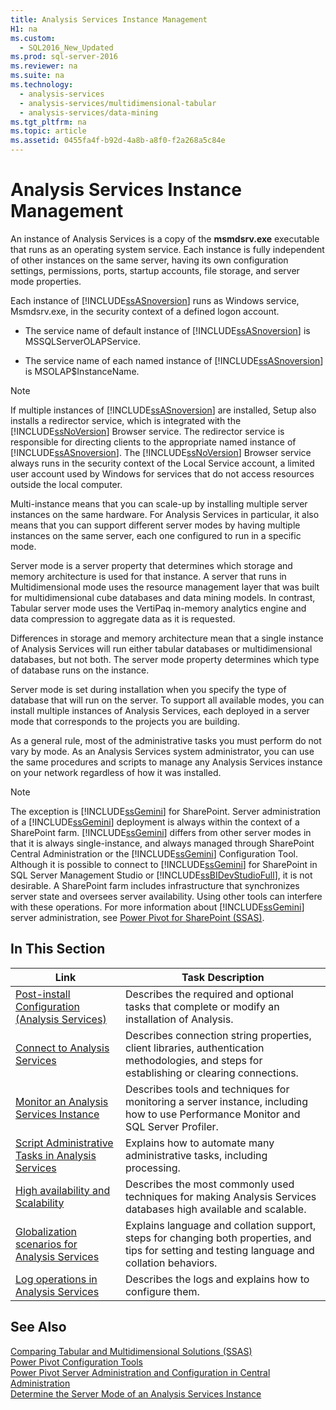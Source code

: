 ```yaml
---
title: Analysis Services Instance Management
H1: na
ms.custom: 
  - SQL2016_New_Updated
ms.prod: sql-server-2016
ms.reviewer: na
ms.suite: na
ms.technology: 
  - analysis-services
  - analysis-services/multidimensional-tabular
  - analysis-services/data-mining
ms.tgt_pltfrm: na
ms.topic: article
ms.assetid: 0455fa4f-b92d-4a8b-a8f0-f2a268a5c84e
---
```

# Analysis Services Instance Management
  An instance of Analysis Services is a copy of the **msmdsrv.exe** executable that runs as an operating system service. Each instance is fully independent of other instances on the same server, having its own configuration settings, permissions, ports, startup accounts, file storage, and server mode properties.  
  
 Each instance of [!INCLUDE[ssASnoversion](../../Token/Other/ssASnoversion_md.md)] runs as Windows service, Msmdsrv.exe, in the security context of a defined logon account.  
  
-   The service name of default instance of [!INCLUDE[ssASnoversion](../../Token/Other/ssASnoversion_md.md)] is MSSQLServerOLAPService.  
  
-   The service name of each named instance of [!INCLUDE[ssASnoversion](../../Token/Other/ssASnoversion_md.md)] is MSOLAP$InstanceName.  
  
> [!NOTE]  
>  If multiple instances of [!INCLUDE[ssASnoversion](../../Token/Other/ssASnoversion_md.md)] are installed, Setup also installs a redirector service, which is integrated with the [!INCLUDE[ssNoVersion](../../Token/Other/ssNoVersion_md.md)] Browser service. The redirector service is responsible for directing clients to the appropriate named instance of [!INCLUDE[ssASnoversion](../../Token/Other/ssASnoversion_md.md)]. The [!INCLUDE[ssNoVersion](../../Token/Other/ssNoVersion_md.md)] Browser service always runs in the security context of the Local Service account, a limited user account used by Windows for services that do not access resources outside the local computer.  
  
 Multi\-instance means that you can scale\-up by installing multiple server instances on the same hardware. For Analysis Services in particular, it also means that you can support different server modes by having multiple instances on the same server, each one configured to run in a specific mode.  
  
 Server mode is a server property that determines which storage and memory architecture is used for that instance. A server that runs in Multidimensional mode uses the resource management layer that was built for multidimensional cube databases and data mining models. In contrast, Tabular server mode uses the VertiPaq in\-memory analytics engine and data compression to aggregate data as it is requested.  
  
 Differences in storage and memory architecture mean that a single instance of Analysis Services will run either tabular databases or multidimensional databases, but not both. The server mode property determines which type of database runs on the instance.  
  
 Server mode is set during installation when you specify the type of database that will run on the server. To support all available modes, you can install multiple instances of Analysis Services, each deployed in a server mode that corresponds to the projects you are building.  
  
 As a general rule, most of the administrative tasks you must perform do not vary by mode. As an Analysis Services system administrator, you can use the same procedures and scripts to manage any Analysis Services instance on your network regardless of how it was installed.  
  
> [!NOTE]  
>  The exception is [!INCLUDE[ssGemini](../../Token/Other/ssGemini_md.md)] for SharePoint. Server administration of a [!INCLUDE[ssGemini](../../Token/Other/ssGemini_md.md)] deployment is always within the context of a SharePoint farm. [!INCLUDE[ssGemini](../../Token/Other/ssGemini_md.md)] differs from other server modes in that it is always single\-instance, and always managed through SharePoint Central Administration or the [!INCLUDE[ssGemini](../../Token/Other/ssGemini_md.md)] Configuration Tool. Although it is possible to connect to [!INCLUDE[ssGemini](../../Token/Other/ssGemini_md.md)] for SharePoint in SQL Server Management Studio or [!INCLUDE[ssBIDevStudioFull](../../Token/Other/ssBIDevStudioFull_md.md)], it is not desirable. A SharePoint farm includes infrastructure that synchronizes server state and oversees server availability. Using other tools can interfere with these operations. For more information about [!INCLUDE[ssGemini](../../Token/Other/ssGemini_md.md)] server administration, see [Power Pivot for SharePoint &#40;SSAS&#41;](../../Topics/TopicNameNotContainA/Power-Pivot-for-SharePoint--SSAS-.md).  
  
## In This Section  
  
|Link|Task Description|  
|----------|----------------------|  
|[Post-install Configuration &#40;Analysis Services&#41;](../../Topics/TopicNameNotContainA/Post-install-Configuration--Analysis-Services-.md)|Describes the required and optional tasks that complete or modify an installation of Analysis.|  
|[Connect to Analysis Services](../../Topics/TopicNameNotContainA/Connect-to-Analysis-Services.md)|Describes connection string properties, client libraries, authentication methodologies, and steps for establishing or clearing connections.|  
|[Monitor an Analysis Services Instance](../../Topics/TopicNameNotContainA/Monitor-an-Analysis-Services-Instance.md)|Describes tools and techniques for monitoring a server instance, including how to use Performance Monitor and SQL Server Profiler.|  
|[Script Administrative Tasks in Analysis Services](../../Topics/TopicNameNotContainA/Script-Administrative-Tasks-in-Analysis-Services.md)|Explains how to automate many administrative tasks, including processing.|  
|[High availability and Scalability](../../Topics/TopicNameNotContainA/High-availability-and-Scalability-in-Analysis-Services.md)|Describes the most commonly used techniques for making Analysis Services databases high available and scalable. |  
|[Globalization scenarios for Analysis Services](../../Topics/TopicNameNotContainA/Globalization-scenarios-for-Analysis-Services.md)|Explains language and collation support, steps for changing both properties, and tips for setting and testing language and collation behaviors.|  
|[Log operations in Analysis Services](../../Topics/TopicNameNotContainA/Log-operations-in-Analysis-Services.md)|Describes the logs and explains how to configure them.|  
  
  
## See Also  
 [Comparing Tabular and Multidimensional Solutions &#40;SSAS&#41;](../../Topics/TopicNameNotContainA/Comparing-Tabular-and-Multidimensional-Solutions--SSAS-.md)   
 [Power Pivot Configuration Tools](../../Topics/TopicNameNotContainA/Power-Pivot-Configuration-Tools.md)   
 [Power Pivot Server Administration and Configuration in Central Administration](../../Topics/TopicNameNotContainA/Power-Pivot-Server-Administration-and-Configuration-in-Central-Administration.md)   
 [Determine the Server Mode of an Analysis Services Instance](../../Topics/TopicNameNotContainA/Determine-the-Server-Mode-of-an-Analysis-Services-Instance.md)  
  
  